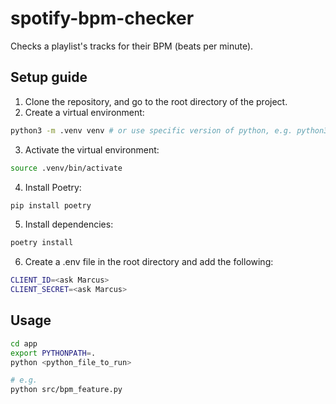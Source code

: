 # spotify-bpm-checker

Checks a playlist's tracks for their BPM (beats per minute).

## Setup guide

1. Clone the repository, and go to the root directory of the project.
2. Create a virtual environment:

```bash
python3 -m .venv venv # or use specific version of python, e.g. python3.12
```

3. Activate the virtual environment:

```bash
source .venv/bin/activate
```

4. Install Poetry:

```bash
pip install poetry
```

5. Install dependencies:

```bash
poetry install
```

6. Create a .env file in the root directory and add the following:

```bash
CLIENT_ID=<ask Marcus>
CLIENT_SECRET=<ask Marcus>
```

## Usage

```bash
cd app
export PYTHONPATH=.
python <python_file_to_run>

# e.g.
python src/bpm_feature.py
```
